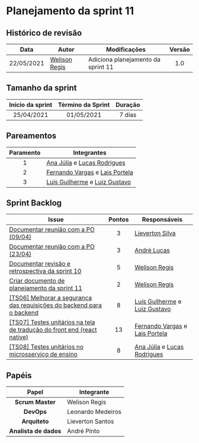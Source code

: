 # Planejamento da sprint 11

## Histórico de revisão

|    Data    | Autor                                           | Modificações                       | Versão |
| :--------: | ----------------------------------------------- | ---------------------------------- | :----: |
| 22/05/2021 | [Welison Regis](http://www.github.com/WelisonR) | Adiciona planejamento da sprint 11 |  1.0   |

## Tamanho da sprint

| Início da sprint | Término da Sprint | Duração |
| :--------------: | :---------------: | :-----: |
|    25/04/2021    |    01/05/2021     | 7 dias  |

## Pareamentos

| Paramento | Integrantes                                                                                           |
| :-------: | ----------------------------------------------------------------------------------------------------- |
|     1     | [Ana Júlia](http://www.github.com/aluzianobriceno) e [Lucas Rodrigues](http://www.github.com/nickby2) |
|     2     | [Fernando Vargas](http://www.github.com/SFernandoS) e [Lais Portela](http://www.github.com/laispa)    |
|     3     | [Luís Guilherme](http://www.github.com/luisgaboardi) e [Luiz Gustavo](http://www.github.com/LightZX)  |

## Sprint Backlog

| Issue                                                                                                                                            | Pontos | Responsáveis                                                                                    |
| ------------------------------------------------------------------------------------------------------------------------------------------------ | :----: | ----------------------------------------------------------------------------------------------- |
| [Documentar reunião com a PO (09/04)](https://github.com//fga-eps-mds/2020.2-Projeto-Kokama-Wiki/issues/175)                                     |   3    | [Lieverton Silva](https://github.com/lievertom)                                                 |
| [Documentar reunião com a PO (23/04)](https://github.com//fga-eps-mds/2020.2-Projeto-Kokama-Wiki/issues/174)                                     |   3    | [André Lucas](https://github.com/andrelucax)                                                    |
| [Documentar revisão e retrospectiva da sprint 10](https://github.com//fga-eps-mds/2020.2-Projeto-Kokama-Wiki/issues/172)                         |   5    | [Welison Regis](https://github.com/WelisonR)                                                    |
| [Criar documento de planejamento da sprint 11](https://github.com//fga-eps-mds/2020.2-Projeto-Kokama-Wiki/issues/171)                            |   2    | [Welison Regis](https://github.com/WelisonR)                                                    |
| [[TS06] Melhorar a segurança das requisições do backend para o backend](https://github.com//fga-eps-mds/2020.2-Projeto-Kokama-Wiki/issues/161)   |   8    | [Luís Guilherme](https://github.com/luisgaboardi) e [Luiz Gustavo](https://github.com/LightZX)  |
| [[TS07] Testes unitários na tela de tradução do front end (react native)](https://github.com//fga-eps-mds/2020.2-Projeto-Kokama-Wiki/issues/162) |   13   | [Fernando Vargas](https://github.com/SFernandoS) e [Lais Portela](https://github.com/laispa)    |
| [[TS08] Testes unitários no microsserviço de ensino](https://github.com//fga-eps-mds/2020.2-Projeto-Kokama-Wiki/issues/164)                      |   8    | [Ana Júlia](https://github.com/aluzianobriceno) e [Lucas Rodrigues](https://github.com/nickby2) |

## Papéis

|         Papel         | Integrante        |
| :-------------------: | ----------------- |
|   **Scrum Master**    | Welison Regis     |
|      **DevOps**       | Leonardo Medeiros |
|     **Arquiteto**     | Lieverton Santos  |
| **Analista de dados** | André Pinto       |
